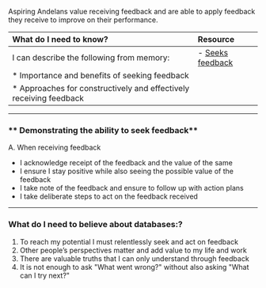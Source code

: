 Aspiring Andelans value receiving feedback and are able to apply feedback they receive to improve on their performance.

| What do I need to know?|Resource|
|:-------------|:-------------|
| I can describe the following from memory: |- [Seeks feedback](https://vimeo.com/216662854)|
| * Importance and benefits of seeking feedback | |
| * Approaches for constructively and effectively receiving feedback | |


----------

### ** Demonstrating the ability to seek feedback**

A. When receiving feedback
- I acknowledge receipt of the feedback and the value of the same
- I ensure I stay positive while also seeing the possible value of the feedback
- I take note of the feedback and ensure to follow up with action plans
- I take deliberate steps to act on the feedback received

----------



### **What do I need to believe about databases:?**
1. To reach my potential I must relentlessly seek and act on feedback
2.  Other people’s perspectives matter and add value to my life and work
3. There are valuable truths that I can only understand through feedback
4. It is not enough to ask "What went wrong?" without also asking "What can I try next?"

